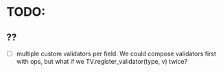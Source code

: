 # TODO:
## ??
- [ ] multiple custom validators per field. We could compose validators first with ops, but what if we TV.register_validator(type, v) twice?